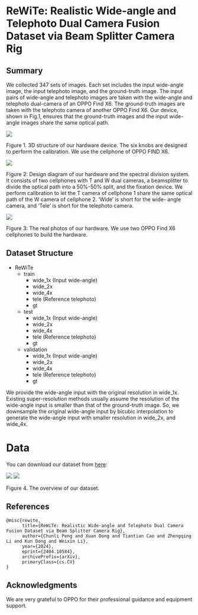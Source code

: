 # ReWiTe: Realistic Wide-angle and Telephoto Dual Camera Fusion Dataset via Beam Splitter Camera Rig
## Summary
We collected 347 sets of images. Each set includes the input wide-angle image, the input telephoto image, and the ground-truth image. The input pairs of wide-angle and telephoto images are taken with the wide-angle and telephoto dual-camera of an OPPO Find X6. The ground-truth images are taken with the telephoto camera of another OPPO Find X6. Our device, shown in Fig.1, ensures that the ground-truth images and the input wide-angle images share the same optical path.

![](./img/device.png)

Figure 1. 3D structure of our hardware device. The six knobs are designed to perform the calibration. We use the cellphone of OPPO FIND X6.

![](./img/device2.png)

Figure 2: Design diagram of our hardware and the spectral
division system. It consists of two cellphones with T and W
dual cameras, a beamsplitter to divide the optical path into a
50%-50% split, and the fixation device. We perform calibration
to let the T camera of cellphone 1 share the same optical path
of the W camera of cellphone 2. ‘Wide’ is short for the wide-
angle camera, and ‘Tele’ is short for the telephoto camera.

![](./img/device4.jpg)

Figure 3: The real photos of our hardware. We use two OPPO
Find X6 cellphones to build the hardware.
## Dataset Structure
- ReWiTe
  - train
    - wide_1x (Input wide-angle)
    - wide_2x
    - wide_4x
    - tele (Reference telephoto)
    - gt
  - test
    - wide_1x (Input wide-angle)
    - wide_2x
    - wide_4x
    - tele (Reference telephoto)
    - gt
  - validation
    - wide_1x (Input wide-angle)
    - wide_2x
    - wide_4x
    - tele (Reference telephoto)
    - gt

We provide the wide-angle input with the original resolution in wide_1x. Existing super-resolution methods usually assume the resolution of the wide-angle input is smaller than that of the ground-truth image. So, we downsample the original wide-angle input by bicubic interpolation to generate the wide-angle input with smaller resolution in wide_2x, and wide_4x.

# Data
You can download our dataset from [here](https://drive.google.com/file/d/1058Y97Sw1uOgftvTF4MmfcqLslYsED3_/view?usp=sharing):

![](./img/dataset_show.png)
![](./img/dataset_show2.png)

Figure 4. The overview of our dataset.

## References

```
@misc{rewite,
      title={ReWiTe: Realistic Wide-angle and Telephoto Dual Camera Fusion Dataset via Beam Splitter Camera Rig}, 
      author={Chunli Peng and Xuan Dong and Tiantian Cao and Zhengqing Li and Kun Dong and Weixin Li},
      year={2024},
      eprint={2404.10584},
      archivePrefix={arXiv},
      primaryClass={cs.CV}
}
```

## Acknowledgments
We are very grateful to OPPO for their professional guidance and equipment support.